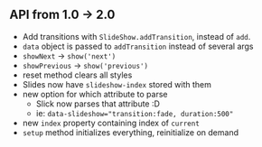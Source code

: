 API from 1.0 -> 2.0
-------------------

- Add transitions with `SlideShow.addTransition`, instead of `add`.
- `data` object is passed to `addTransition` instead of several args
- `showNext` -> `show('next')`
- `showPrevious` -> `show('previous')`
- reset method clears all styles
- Slides now have `slideshow-index` stored with them
- new option for which attribute to parse
	- Slick now parses that attribute :D
	- ie: `data-slideshow="transition:fade, duration:500"`
- new `index` property containing index of `current`
- `setup` method initializes everything, reinitialize on demand